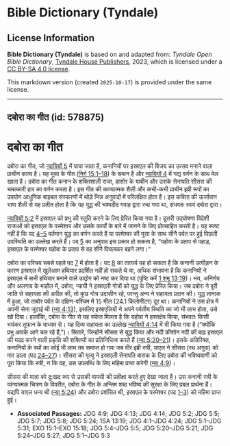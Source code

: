 # Bible Dictionary (Tyndale)

## License Information

**Bible Dictionary (Tyndale)** is based on and adapted from: _Tyndale Open Bible Dictionary_, [Tyndale House Publishers](https://tyndaleopenresources.com/), 2023, which is licensed under a [CC BY-SA 4.0 license](https://creativecommons.org/licenses/by-sa/4.0/legalcode.en).

This markdown version (created `2025-10-17`) is provided under the same license.



--------------------------------

## दबोरा का गीत (id: 578875)

दबोरा का गीत
============

दबोरा का गीत, जो [न्यायियों 5](https://ref.ly/Judg5:1-Judg5:31) में पाया जाता है, कनानियों पर इस्राएल की विजय का उत्सव मनाने वाला प्राचीन काव्य है। यह मूसा के गीत ([निर्ग 15:1–18](https://ref.ly/Exod15:1-Exod15:18)) के समान है और [न्यायियों 4](https://ref.ly/Judg4:1-Judg4:24) में गद्य वर्णन के साथ मेल खाता है। दबोरा का गीत कनान के शक्तिशाली राजा, हासोर के याबीन और उसके सेनापति सीसरा की चमत्कारी हार का वर्णन करता है। इस गीत की काव्यात्मक शैली और कभी\-कभी प्राचीन इब्री रूपों का उपयोग आधुनिक बाइबल संस्करणों में थोड़े भिन्न अनुवादों में परिलक्षित होता है। इस कविता की ऊर्जावान भाषा शैली से यह प्रतीत होता है कि यह युद्ध की चश्मदीद गवाह द्वारा रचा गया था, संभवतः स्वयं दबोरा द्वारा।

[न्यायियों 5:2](https://ref.ly/Judg5:2) में इस्राएल को प्रभु की स्तुति करने के लिए प्रेरित किया गया है। दूसरी उद्घोषणा विदेशी राजाओं को इस्राएल के परमेश्वर और उसके कार्यों के बारे में जानने के लिए प्रोत्साहित करती है। यह स्पष्ट नहीं है कि पद [4–5](https://ref.ly/Judg5:4-Judg5:5) वर्तमान युद्ध का वर्णन करते हैं या परमेश्वर की मूसा के साथ सीनै पर्वत पर हुई पिछली उपस्थिति का उल्लेख करते हैं। पद [5](https://ref.ly/Judg5:5) का अनुवाद इस प्रकार हो सकता है, “यहोवा के प्रताप से पहाड़, इस्राएल के परमेश्वर यहोवा के प्रताप से वह सीनै पिघलकर बहने लगा।”

दबोरा का परिचय सबसे पहले पद [7](https://ref.ly/Judg5:7) में होता है। पद [8](https://ref.ly/Judg5:8) का तात्पर्य यह हो सकता है कि कनानी उत्पीड़न के कारण इस्राएल में खुलेआम हथियार प्रदर्शित नहीं हो सकते थे या, अधिक संभावना है कि कनानियों ने इस्राएल में सभी हथियार बनाने वाले उद्योग को नष्ट कर दिया था (पुष्टि करें [1 शमू 13:19](https://ref.ly/1Sam13:19))। भय, अनिर्णय और अलगाव के माहौल में, दबोरा, न्यायी ने इस्राएली गोत्रों को युद्ध के लिए प्रेरित किया। जब दबोरा ने पूरी जाति से सहायता की अपील की, तो कुछ गोत्र उदासीन रहे, परन्तु अन्य ने सहायता प्रदान की। युद्ध तानाक में हुआ, जो ताबोर पर्वत के दक्षिण\-पश्चिम में 15 मील (24\.1 किलोमीटर) दूर था। कनानियों ने उस क्षेत्र में अपनी सेना जुटाई थी ([न्या 4:13](https://ref.ly/Judg4:13)), इसलिए इस्राएलियों ने अपने पर्वतीय स्थिति का जो भी लाभ होता, उसे खो दिया। हालाँकि, दबोरा के गीत से यह संकेत मिलता है कि यहोवा ने हस्तक्षेप किया, संभवतः किसी भयंकर तूफान के माध्यम से। यह दिव्य सहायता का उल्लेख [न्यायियों 4:14](https://ref.ly/Judg4:14) में भी किया गया है (“क्योंकि प्रभु आपके आगे चल रहे हैं,”)। सितारे, जिन्होंने सीसरा से युद्ध किया और नदी कीशोन नदी की बाढ़ इस्राएल की मदद करने वाली प्रकृति की शक्तियों का प्रतिनिधित्व करते हैं ([न्या 5:20–21](https://ref.ly/Judg5:20-Judg5:21))। इसके अतिरिक्त, कनानियों के रथों का कोई भी लाभ तब समाप्त हो गया जब वीर इब्री स्त्री, याएल ने सीसरा (रथ अगुवा) को मार डाला (पद [24–27](https://ref.ly/Judg5:24-Judg5:27))। सीसरा की मृत्यु ने इस्राएली सेनापति बाराक के लिए दबोरा की भविष्यवाणी को पूरा किया कि स्त्री, न कि वह, उस उपलब्धि के लिए महिमा प्राप्त करेगी ([न्या 4:9](https://ref.ly/Judg4:9))।

सीसरा की माता को दु:खद रूप से उसकी वापसी की प्रतीक्षा करते हुए देखा जाता है। उस कनानी स्त्री के व्यंग्यात्मक चित्रण के विपरीत, दबोरा के गीत के अन्तिम शब्द भविष्य की सुरक्षा के लिए प्रबल प्रार्थना हैं। यद्यपि याएल धन्य थी ([न्या 5:24](https://ref.ly/Judg5:24)) और दबोरा प्रशंसित थी, इस्राएल के परमेश्वर (पद [1–3](https://ref.ly/Judg5:1-Judg5:3)) को महिमा प्राप्त हुई।

* **Associated Passages:** JDG 4:9; JDG 4:13; JDG 4:14; JDG 5:2; JDG 5:5; JDG 5:7; JDG 5:8; JDG 5:24; 1SA 13:19; JDG 4:1–JDG 4:24; JDG 5:1–JDG 5:31; EXO 15:1–EXO 15:18; JDG 5:4–JDG 5:5; JDG 5:20–JDG 5:21; JDG 5:24–JDG 5:27; JDG 5:1–JDG 5:3


